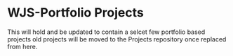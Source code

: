# WJS-Portfolio Projects
This will hold and be updated to contain a selcet few portfolio based projects old projects will be moved to the Projects repository once replaced from here.